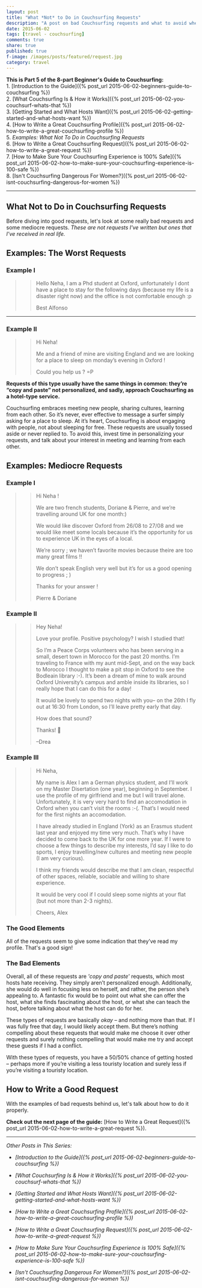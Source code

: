 ```yaml
---
layout: post
title: "What *Not* to Do in Couchsurfing Requests"
description: "A post on bad Couchsurfing requests and what to avoid when writing them."
date: 2015-06-02
tags: [travel - couchsurfing]
comments: true
share: true
published: true
f-image: /images/posts/featured/request.jpg
category: travel
---
```


__This is Part 5 of the 8-part Beginner's Guide to Couchsurfing:__
<br>1. [Introduction to the Guide]({% post_url 2015-06-02-beginners-guide-to-couchsurfing %}) <br>2. [What Couchsurfing Is & How it Works]({% post_url 2015-06-02-you-couchsurf-whats-that %}) <br> 3. [Getting Started and What Hosts Want]({% post_url 2015-06-02-getting-started-and-what-hosts-want %}) <br>4. [How to Write a Great Couchsurfing Profile]({% post_url 2015-06-02-how-to-write-a-great-couchsurfing-profile %}) <br>5. _Examples: What *Not* To Do in Couchsurfing Requests_ <br>6. [How to Write a Great Couchsurfing Request]({% post_url 2015-06-02-how-to-write-a-great-request %}) <br>7. [How to Make Sure Your Couchsurfing Experience is 100% Safe]({% post_url 2015-06-02-how-to-make-sure-your-couchsurfing-experience-is-100-safe %}) <br>8. [Isn't Couchsurfing Dangerous For Women?]({% post_url 2015-06-02-isnt-couchsurfing-dangerous-for-women %})

-----

## What Not to Do in Couchsurfing Requests

Before diving into good requests, let's look at some really bad requests and some mediocre requests. 
_These are not requests I've written but ones that I've received in real life._

## Examples: The Worst Requests

### Example I
> > Hello Neha,
> > I am a Phd student at Oxford, unfortunately I dont have a place to stay for the following days (because my life is a disaster right now) and the office is not comfortable enough :p
> > 
> > Best
> > Alfonso

---------
### Example II

> > Hi Neha!
> > 
> > Me and a friend of mine are visiting England and we are looking for a place to sleep on monday’s evening in Oxford !
> > 
> > Could you help us ? =P

__Requests of this type usually have the same things in common: they’re “copy and paste” not personalized, and sadly, approach Couchsurfing as a hotel-type service.__

Couchsurfing embraces meeting new people, sharing cultures, learning from each other. So it’s never, ever effective to message a surfer simply asking for a place to sleep. At it’s heart, Couchsurfing is about engaging with people, not about sleeping for free. These requests are usually tossed aside or never replied to. To avoid this, invest time in personalizing your requests, and talk about your interest in meeting and learning from each other.

## Examples: Mediocre Requests

### Example I

> > Hi Neha !
> > 
> > We are two french students, Doriane & Pierre, and we’re travelling around UK for one month:)
> > 
> > We would like discover Oxford from 26/08 to 27/08 and we would like meet some locals because it’s the opportunity for us to experience UK in the eyes of a local.
> > 
> > We’re sorry ; we haven’t favorite movies because theire are too many great films !!
> > 
> > We don’t speak English very well but it’s for us a good opening to progress ; )
> > 
> > Thanks for your answer !
> > 
> > Pierre & Doriane

### Example II

> > Hey Neha!
> > 
> > Love your profile. Positive psychology? I wish I studied that!
> > 
> > So I’m a Peace Corps volunteers who has been serving in a small, desert town in Morocco for the past 20 months. I’m traveling to France with my aunt mid-Sept, and on the way back to Morocco I thought to make a pit stop in Oxford to see the Bodleain library :-). It’s been a dream of mine to walk around Oxford University’s campus and amble inside its libraries, so I really hope that I can do this for a day!
> > 
> > It would be lovely to spend two nights with you– on the 26th I fly out at 16:30 from London, so I’ll leave pretty early that day.
> > 
> > How does that sound?
> > 
> > Thanks! 🙂
> > 
> > –Drea
> > 

### Example III

> > Hi Neha,
> > 
> > My name is Alex I am a German physics student, and I’ll work on my Master Disertation (one year), beginning in September. I use the profile of my girlfriend and me but I will travel alone. Unfortunately, it is very very hard to find an accomodation in Oxford when you can’t visit the rooms :-(. That’s I would need for the first nights an accomodation.
> > 
> > I have already studied in England (York) as an Erasmus student last year and enjoyed my time very much. That’s why I have decided to come back to the UK for one more year. If I were to choose a few things to describe my interests, I’d say I like to do sports, I enjoy travelling/new cultures and meeting new people (I am very curious).
> > 
> > I think my friends would describe me that I am clean, respectful of other spaces, reliable, sociable and willing to share experience.
> > 
> > It would be very cool if I could sleep some nights at your flat (but not more than 2-3 nights).
> > 
> > Cheers,
> > Alex

### The Good Elements

All of the requests seem to give some indication that they’ve read my profile. That's a good sign!

### The Bad Elements

Overall, all of these requests are _'copy and paste'_ requests, which most hosts hate receiving. They simply aren’t personalized enough. Additionally, she would do well in focusing less on herself, and rather, the person she’s appealing to. A fantastic fix would be to point out what she can offer the host, what she finds fascinating about the host, or what she can teach the host, before talking about what the host can do for her.

These types of requests are basically _okay_ – and nothing more than that. If I was fully free that day, I would likely accept them. But there’s nothing compelling about these requests that would make me choose it over other requests and surely nothing compelling that would make me try and accept these guests if I had a conflict. 

With these types of requests, you have a 50/50% chance of getting hosted – perhaps more if you’re visiting a less touristy location and surely less if you’re visiting a touristy location.

## How to Write a Good Request
With the examples of bad requests behind us, let's talk about how to do it properly. 

__Check out the next page of the guide:__ [How to Write a Great Request]({% post_url 2015-06-02-how-to-write-a-great-request %}).

------

_Other Posts in This Series:_

* _[Introduction to the Guide]({% post_url 2015-06-02-beginners-guide-to-couchsurfing %})_

*  _[What Couchsurfing Is & How it Works]({% post_url 2015-06-02-you-couchsurf-whats-that %})_

* _[Getting Started and What Hosts Want]({% post_url 2015-06-02-getting-started-and-what-hosts-want %})_

* _[How to Write a Great Couchsurfing Profile]({% post_url 2015-06-02-how-to-write-a-great-couchsurfing-profile %})_

* _[How to Write a Great Couchsurfing Request]({% post_url 2015-06-02-how-to-write-a-great-request %})_

* _[How to Make Sure Your Couchsurfing Experience is 100% Safe]({% post_url 2015-06-02-how-to-make-sure-your-couchsurfing-experience-is-100-safe %})_

* _[Isn't Couchsurfing Dangerous For Women?]({% post_url 2015-06-02-isnt-couchsurfing-dangerous-for-women %})_
